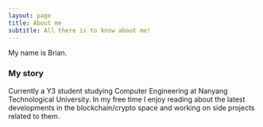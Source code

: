 ```yaml
---
layout: page
title: About me
subtitle: All there is to know about me!
---
```


My name is Brian.

### My story

Currently a Y3 student studying Computer Engineering at Nanyang Technological University. In my free time I enjoy reading about the latest developments in the blockchain/crypto space and working on side projects related to them.